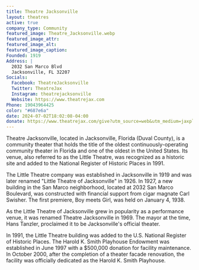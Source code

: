 ```yaml
---
title: Theatre Jacksonville
layout: theatres
active: true
company_type: Community
featured_image: Theatre_Jacksonville.webp
featured_image_attr:
featured_image_alt:
featured_image_caption:
Founded: 1919
Address: |
  2032 San Marco Blvd
  Jacksonville, FL 32207
Socials:
  Facebook: TheatreJacksonville
  Twitter: TheatreJax
  Instagram: theatrejacksonville
  Website: https://www.theatrejax.com
Phone: 19043964425
color: "#687e6a"
date: 2024-07-02T18:02:08-04:00
donate: https://www.theatrejax.com/give?utm_source=web&utm_medium=jaxplays&utm_campaign=donate_btn
---
```

Theatre Jacksonville, located in Jacksonville, Florida (Duval County), is a community theater that holds the title of the oldest continuously-operating community theater in Florida and one of the oldest in the United States. Its venue, also referred to as the Little Theatre, was recognized as a historic site and added to the National Register of Historic Places in 1991.

The Little Theatre company was established in Jacksonville in 1919 and was later renamed "Little Theatre of Jacksonville" in 1926. In 1927, a new building in the San Marco neighborhood, located at 2032 San Marco Boulevard, was constructed with financial support from cigar magnate Carl Swisher. The first premiere, Boy meets Girl, was held on January 4, 1938.

As the Little Theatre of Jacksonville grew in popularity as a performance venue, it was renamed Theatre Jacksonville in 1969. The mayor at the time, Hans Tanzler, proclaimed it to be Jacksonville's official theater.

In 1991, the Little Theatre building was added to the U.S. National Register of Historic Places. The Harold K. Smith Playhouse Endowment was established in June 1997 with a $500,000 donation for facility maintenance. In October 2000, after the completion of a theater facade renovation, the facility was officially dedicated as the Harold K. Smith Playhouse.